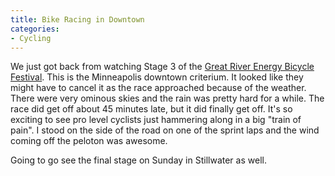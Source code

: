 ```yaml
---
title: Bike Racing in Downtown
categories:
- Cycling
---
```


We just got back from watching Stage 3 of the [Great River Energy Bicycle Festival](http://www.minnbikefestival.com/). This is the Minneapolis downtown criterium. It looked like they might have to cancel it as the race approached because of the weather. There were very ominous skies and the rain was pretty hard for a while. The race did get off about 45 minutes late, but it did finally get off. It's so exciting to see pro level cyclists just hammering along in a big "train of pain". I stood on the side of the road on one of the sprint laps and the wind coming off the peloton was awesome.

Going to go see the final stage on Sunday in Stillwater as well.
